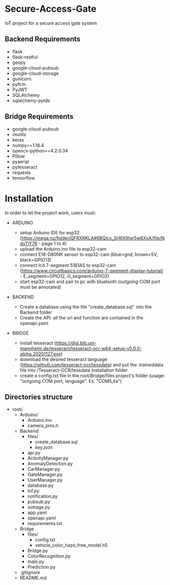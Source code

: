 # Secure-Access-Gate
IoT project for a secure access gate system

## Backend Requirements
- flask
- flask-restful
- geopy
- google-cloud-pubsub
- google-cloud-storage
- gunicorn
- pyfcm
- PyJWT
- SQLAlchemy
- sqlalchemy-pytds

## Bridge Requirements
- google-cloud-pubsub
- imutils
- keras
- numpy==1.18.4
- opencv-python==4.2.0.34
- Pillow
- pyserial
- pytesseract
- requests
- tensorflow

# Installation
In order to let the project work, users must:

+ ARDUINO
    - setup Arduino IDE for esp32 (https://mega.nz/folder/QFRXRKLA#6BQIcx_SrRIX9Igr5w6XsA/file/NdxTlY7R - page 1 to 4)
    - upload the Arduino.ino file to esp32-cam
    - connect E18-D80NK sensor to esp32-cam (blue=gnd, brown=5V, black=GPIO13)
    - connect lcd 7-segment 5161AS to esp32-cam (https://www.circuitbasics.com/arduino-7-segment-display-tutorial/ - E_segment=GPIO12, G_segment=GPIO2)
    - start esp32-cam and pair to pc with bluetooth (outgoing COM port must be annotated)
    
+ BACKEND
    - Create a database using the file "create_database.sql" into the Backend folder
    - Create the API: all the url and function are contained in the openapi.yaml

+ BRIDGE
    - install tesseract (https://digi.bib.uni-mannheim.de/tesseract/tesseract-ocr-w64-setup-v5.0.0-alpha.20201127.exe)
    - download the desired tesseract language (https://github.com/tesseract-ocr/tessdata) and put the .traineddata file into /Tesseract-OCR/tessdata installation folder
    - create a config.txt file in the root/Bridge/files project's folder (usage: "outgoing COM port, language". Es: "COM5,ita")

## Directories structure
+ root/
    + Arduino/   
        - Arduino.ino
        - camera_pins.h
    + Backend
        - files/
            + create_database.sql
            + key.json
        - api.py
        - ActivityManager.py
        - AnomalyDetection.py
        - CarManager.py
        - GateManager.py
        - UserManager.py
        - database.py
        - lof.py
        - notification.py
        - pubsub.py
        - sotrage.py
        - app.yaml
        - openapi.yaml
        - requirements.txt
    + Bridge
        + files/
            - config.txt
            - vehicle_color_haze_free_model.h5
        - Bridge.py
        - ColorRecognition.py
        - main.py
        - Prediction.py
    - .gitignore
    - README.md
